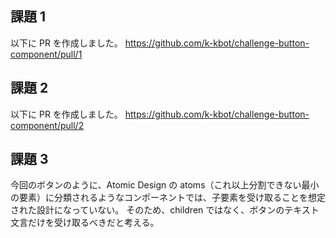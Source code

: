 ## 課題 1

以下に PR を作成しました。
https://github.com/k-kbot/challenge-button-component/pull/1

## 課題 2

以下に PR を作成しました。
https://github.com/k-kbot/challenge-button-component/pull/2

## 課題 3

今回のボタンのように、Atomic Design の atoms（これ以上分割できない最小の要素）に分類されるようなコンポーネントでは、子要素を受け取ることを想定された設計になっていない。
そのため、children ではなく、ボタンのテキスト文言だけを受け取るべきだと考える。
